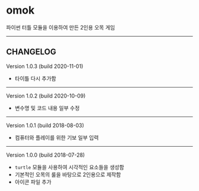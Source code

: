 # omok

파이썬 터틀 모듈을 이용하여 만든 2인용 오목 게임

---

## CHANGELOG

Version 1.0.3 (build 2020-11-01)

- 타이틀 다시 추가함

---

Version 1.0.2 (build 2020-10-09)

- 변수명 및 코드 내용 일부 수정

---

Version 1.0.1 (build 2018-08-03)

- 컴퓨터와 플레이를 위한 기보 일부 입력

---

Version 1.0.0 (build 2018-07-28)

- `turtle` 모듈을 사용하여 시각적인 요소들을 생성함
- 기본적인 오목의 룰을 바탕으로 2인용으로 제작함
- 아이콘 파일 추가